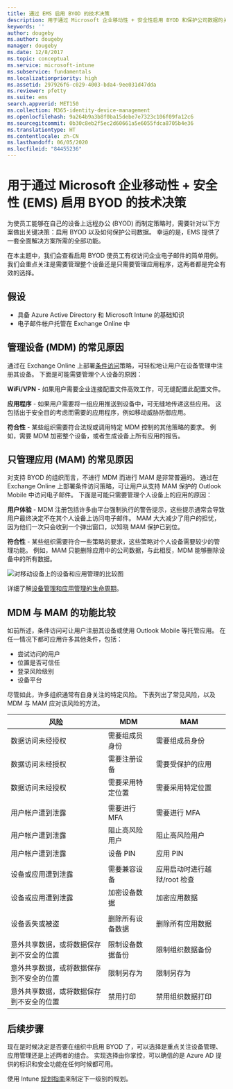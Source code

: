 ```yaml
---
title: 通过 EMS 启用 BYOD 的技术决策
description: 用于通过 Microsoft 企业移动性 + 安全性启用 BYOD 和保护公司数据的关键技术决策。
keywords: ''
author: dougeby
ms.author: dougeby
manager: dougeby
ms.date: 12/8/2017
ms.topic: conceptual
ms.service: microsoft-intune
ms.subservice: fundamentals
ms.localizationpriority: high
ms.assetid: 297926f6-c029-4003-bda4-9ee031d47dda
ms.reviewer: pfetty
ms.suite: ems
search.appverid: MET150
ms.collection: M365-identity-device-management
ms.openlocfilehash: 9a264b9a3b8f0ba15debe7e7323c106f09fa12c6
ms.sourcegitcommit: 0b30c8eb2f5ec2d60661a5e6055fdca8705b4e36
ms.translationtype: HT
ms.contentlocale: zh-CN
ms.lasthandoff: 06/05/2020
ms.locfileid: "84455236"
---
```

# <a name="technology-decisions-for-enabling-byod-with-microsoft-enterprise-mobility--security-ems"></a>用于通过 Microsoft 企业移动性 + 安全性 (EMS) 启用 BYOD 的技术决策

为使员工能够在自己的设备上远程办公 (BYOD) 而制定策略时，需要针对以下方案做出关键决策：启用 BYOD 以及如何保护公司数据。 幸运的是，EMS 提供了一套全面解决方案所需的全部功能。  

在本主题中，我们会查看启用 BYOD 使员工有权访问企业电子邮件的简单用例。 我们会重点关注是需要管理整个设备还是只需要管理应用程序，这两者都是完全有效的选择。

## <a name="assumptions"></a>假设
* 具备 Azure Active Directory 和 Microsoft Intune 的基础知识
* 电子邮件帐户托管在 Exchange Online 中

## <a name="common-reasons-to-manage-the-device-mdm"></a>管理设备 (MDM) 的常见原因
通过在 Exchange Online 上部署[条件访问](https://docs.microsoft.com/azure/active-directory/active-directory-conditional-access-azure-portal)策略，可轻松地让用户在设备管理中注册其设备。 下面是可能需要管理个人设备的原因：

**WiFi/VPN** - 如果用户需要企业连接配置文件高效工作，可无缝配置此配置文件。

**应用程序** - 如果用户需要将一组应用推送到设备中，可无缝地传递这些应用。 这包括出于安全目的考虑而需要的应用程序，例如移动威胁防御应用。

**符合性** - 某些组织需要符合法规或调用特定 MDM 控制的其他策略的要求。 例如，需要 MDM 加密整个设备，或者生成设备上所有应用的报告。

## <a name="common-reasons-to-only-manage-the-apps-mam"></a>只管理应用 (MAM) 的常见原因
对支持 BYOD 的组织而言，不进行 MDM 而进行 MAM 是非常普遍的。 通过在 Exchange Online 上部署条件访问策略，可让用户从支持 MAM 保护的 Outlook Mobile 中访问电子邮件。 下面是可能只需要管理个人设备上的应用的原因：

**用户体验** - MDM 注册包括许多由平台强制执行的警告提示，这些提示通常会导致用户最终决定不在其个人设备上访问电子邮件。 MAM 大大减少了用户的担忧，因为他们一次只会收到一个弹出窗口，以知晓 MAM 保护已到位。

**符合性** - 某些组织需要符合一些策略的要求，这些策略对个人设备需要较少的管理功能。 例如，MAM 只能删除应用中的公司数据，与此相反，MDM 能够删除设备中的所有数据。

![对移动设备上的设备和应用管理的比较图](./media/byod-technology-decisions/byod-app-device-mgmt.png)

详细了解[设备管理和应用管理的生命周期](device-lifecycle.md)。

## <a name="mdm-vs-mam-capability-comparison"></a>MDM 与 MAM 的功能比较
如前所述，条件访问可让用户注册其设备或使用 Outlook Mobile 等托管应用。 在任一情况下都可应用许多其他条件，包括：

* 尝试访问的用户
* 位置是否可信任
* 登录风险级别
* 设备平台

尽管如此，许多组织通常有自身关注的特定风险。  下表列出了常见风险，以及 MDM 与 MAM 应对该风险的方法。

| 风险   |   MDM  |   MAM  |
|------------|--------|--------|
|数据访问未经授权 | 需要组成员身份 | 需要组成员身份 |
|数据访问未经授权 | 需要注册设备 | 需要受保护的应用 |
|数据访问未经授权 | 需要采用特定位置 | 需要采用特定位置 |
| | | |
|用户帐户遭到泄露| 需要进行 MFA | 需要进行 MFA|
|用户帐户遭到泄露 | 阻止高风险用户 | 阻止高风险用户 |
|用户帐户遭到泄露 | 设备 PIN | 应用 PIN |
| | | |
| 设备或应用遭到泄露 | 需要兼容设备 | 应用启动时进行越狱/root 检查 |
| 设备或应用遭到泄露 | 加密设备数据 | 加密应用数据 |
| | | |
|设备丢失或被盗 | 删除所有设备数据 | 删除所有应用数据|
| | | |
| 意外共享数据，或将数据保存到不安全的位置 | 限制设备数据备份 | 限制组织数据备份 |
| 意外共享数据，或将数据保存到不安全的位置 | 限制另存为 | 限制另存为 |
|意外共享数据，或将数据保存到不安全的位置 | 禁用打印 | 禁用组织数据打印 |

## <a name="next-steps"></a>后续步骤
现在是时候决定是否要在组织中启用 BYOD 了，可以选择是重点关注设备管理、应用管理还是上述两者的组合。 实现选择由你掌控，可以确信的是 Azure AD 提供的标识和安全功能在任何时候都可用。  

使用 Intune [规划指南](planning-guide.md)来制定下一级别的规划。
